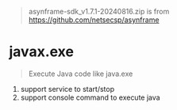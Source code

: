 > asynframe-sdk_v1.7.1-20240816.zip is from https://github.com/netsecsp/asynframe  

# javax.exe  
> Execute Java code like java.exe  

1. support service to start/stop  
2. support console command to execute java  
